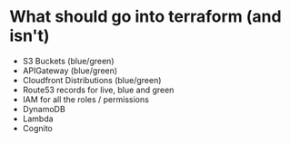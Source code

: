 # What should go into terraform (and isn't)

- S3 Buckets (blue/green)
- APIGateway (blue/green)
- Cloudfront Distributions (blue/green)
- Route53 records for live, blue and green
- IAM for all the roles / permissions
- DynamoDB
- Lambda
- Cognito

